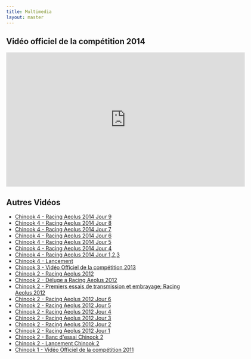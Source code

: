 ```yaml
---
title: Multimedia
layout: master
---
```


## Vidéo officiel de la compétition 2014

<div style="width:640px;margin:0 auto;">
  <!-- enlever allow fullscreen si vous copier de youtube (le fullscreen marche pareil, ça fuck juste pas) -->
  <iframe width="640" height="360" src="http://www.youtube.com/embed/29-GylZijwQ" frameborder="0" > </iframe>
</div>

## Autres Vidéos

- [Chinook 4 - Racing Aeolus 2014 Jour 9](https://www.youtube.com/watch?v=STMsd2MvRAw)
- [Chinook 4 - Racing Aeolus 2014 Jour 8](https://www.youtube.com/watch?v=rXXIQrS2KW0)
- [Chinook 4 - Racing Aeolus 2014 Jour 7](https://www.youtube.com/watch?v=cTWXgBH2uKE)
- [Chinook 4 - Racing Aeolus 2014 Jour 6](https://www.youtube.com/watch?v=x77QZia7cAE)
- [Chinook 4 - Racing Aeolus 2014 Jour 5](https://www.youtube.com/watch?v=cqI0bNSAt8I)
- [Chinook 4 - Racing Aeolus 2014 Jour 4](https://www.youtube.com/watch?v=AlWiVT3gD-U)
- [Chinook 4 - Racing Aeolus 2014 Jour 1,2,3](https://www.youtube.com/watch?v=9PjzKy4_IUM)
- [Chinook 4 - Lancement](https://www.youtube.com/watch?v=lSbKpKfWgf4)
- [Chinook 3 - Vidéo Officiel de la compétition 2013](http://www.youtube.com/embed/B507yxnqjKI)
- [Chinook 2 - Racing Aeolus 2012](http://youtu.be/U2tygIzM7Fw)
- [Chinook 2 - Déluge a Racing Aeolus 2012](http://youtu.be/dAE95Y5__Ss)
- [Chinook 2 - Premiers essais de transmission et embrayage; Racing Aeolus 2012](http://youtu.be/JGRe0Wwn57E)
- [Chinook 2 - Racing Aeolus 2012 Jour 6](http://youtu.be/XXeyAKOYCKg)
- [Chinook 2 - Racing Aeolus 2012 Jour 5](http://youtu.be/hwER18Np_ew)
- [Chinook 2 - Racing Aeolus 2012 Jour 4](http://youtu.be/9U5o0Qq5bA8)
- [Chinook 2 - Racing Aeolus 2012 Jour 3](http://youtu.be/hogrq1OzTUA)
- [Chinook 2 - Racing Aeolus 2012 Jour 2](http://youtu.be/zsv2P3THhRM)
- [Chinook 2 - Racing Aeolus 2012 Jour 1](http://youtu.be/5vizd_T56ZY)
- [Chinook 2 - Banc d'essai Chinook 2](http://youtu.be/D8gRw9o4E8k)
- [Chinook 2 - Lancement Chinook 2](http://youtu.be/6CJJtvbwweQ)
- [Chinook 1 - Vidéo Officiel de la compétition 2011](http://youtu.be/epurS1_khqE)
